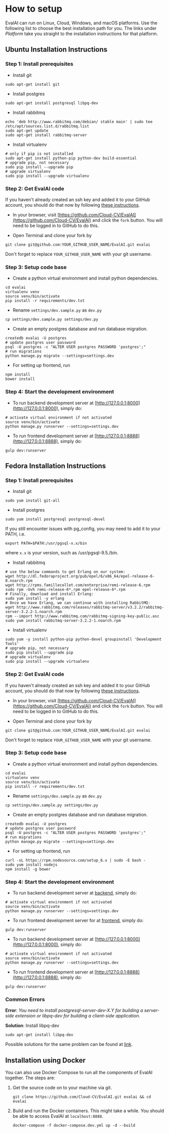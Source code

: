 # How to setup

EvalAI can run on Linux, Cloud, Windows, and macOS platforms. Use the following list to choose the best installation path for you. The links under *Platform* take you straight to the installation instructions for that platform.

## Ubuntu Installation Instructions

### Step 1: Install prerequisites

* Install git

```shell
sudo apt-get install git
```

* Install postgres

```shell
sudo apt-get install postgresql libpq-dev
```

* Install rabbitmq

```shell
echo 'deb http://www.rabbitmq.com/debian/ stable main' | sudo tee /etc/apt/sources.list.d/rabbitmq.list
sudo apt-get update
sudo apt-get install rabbitmq-server
```

* Install virtualenv

```shell
# only if pip is not installed
sudo apt-get install python-pip python-dev build-essential
# upgrade pip, not necessary
sudo pip install --upgrade pip
# upgrade virtualenv
sudo pip install --upgrade virtualenv
```

### Step 2: Get EvalAI code

If you haven't already created an ssh key and added it to your GitHub account,
you should do that now by following [these
instructions](https://help.github.com/articles/connecting-to-github-with-ssh/).

* In your browser, visit [https://github.com/Cloud-CV/EvalAI](https://github.com/Cloud-CV/EvalAI) and click the `fork` button. You will need to be logged in to GitHub to do this.

* Open Terminal and clone your fork by

```shell
git clone git@github.com:YOUR_GITHUB_USER_NAME/EvalAI.git evalai
```

Don't forget to replace `YOUR_GITHUB_USER_NAME` with your git username.

### Step 3: Setup code base

* Create a python virtual environment and install python dependencies.

```shell
cd evalai
virtualenv venv
source venv/bin/activate
pip install -r requirements/dev.txt
```

* Rename `settings/dev.sample.py` as `dev.py`

```
cp settings/dev.sample.py settings/dev.py
```

* Create an empty postgres database and run database migration.

```
createdb evalai -U postgres
# update postgres user password
psql -U postgres -c "ALTER USER postgres PASSWORD 'postgres';"
# run migrations
python manage.py migrate --settings=settings.dev
```

* For setting up frontend, run

```shell
npm install
bower install
```

### Step 4: Start the development environment

* To run backend development server at [http://127.0.0.1:8000](http://127.0.0.1:8000), simply do:

```
# activate virtual environment if not activated
source venv/bin/activate
python manage.py runserver --settings=settings.dev
```

* To run frontend development server at [http://127.0.0.1:8888](http://127.0.0.1:8888), simply do:

```
gulp dev:runserver
```

## Fedora Installation Instructions

### Step 1: Install prerequisites

* Install git

```shell
sudo yum install git-all
```

* Install postgres

```shell
sudo yum install postgresql postgresql-devel
```
If you still encounter issues with pg_config, you may need to add it to your PATH, i.e.
```shell
export PATH=$PATH:/usr/pgsql-x.x/bin
```
where `x.x` is your version, such as /usr/pgsql-9.5./bin.

* Install rabbitmq

```shell
# use the below commands to get Erlang on our system:
wget http://dl.fedoraproject.org/pub/epel/6/x86_64/epel-release-6-8.noarch.rpm
wget http://rpms.famillecollet.com/enterprise/remi-release-6.rpm
sudo rpm -Uvh remi-release-6*.rpm epel-release-6*.rpm
# Finally, download and install Erlang:
sudo yum install -y erlang
# Once we have Erlang, we can continue with installing RabbitMQ:
wget http://www.rabbitmq.com/releases/rabbitmq-server/v3.2.2/rabbitmq-server-3.2.2-1.noarch.rpm
rpm --import http://www.rabbitmq.com/rabbitmq-signing-key-public.asc
sudo yum install rabbitmq-server-3.2.2-1.noarch.rpm
```

* Install virtualenv

```shell
sudo yum -y install python-pip python-devel groupinstall 'Development Tools'
# upgrade pip, not necessary
sudo pip install --upgrade pip
# upgrade virtualenv
sudo pip install --upgrade virtualenv
```

### Step 2: Get EvalAI code

If you haven't already created an ssh key and added it to your GitHub account,
you should do that now by following [these
instructions](https://help.github.com/articles/connecting-to-github-with-ssh/).

* In your browser, visit [https://github.com/Cloud-CV/EvalAI](https://github.com/Cloud-CV/EvalAI) and click the `fork` button. You will need to be logged in to GitHub to do this.

* Open Terminal and clone your fork by

```shell
git clone git@github.com:YOUR_GITHUB_USER_NAME/EvalAI.git evalai
```

Don't forget to replace `YOUR_GITHUB_USER_NAME` with your git username.

### Step 3: Setup code base

* Create a python virtual environment and install python dependencies.

```shell
cd evalai
virtualenv venv
source venv/bin/activate
pip install -r requirements/dev.txt
```

* Rename `settings/dev.sample.py` as `dev.py`

```
cp settings/dev.sample.py settings/dev.py
```

* Create an empty postgres database and run database migration.

```
createdb evalai -U postgres
# update postgres user password
psql -U postgres -c "ALTER USER postgres PASSWORD 'postgres';"
# run migrations
python manage.py migrate --settings=settings.dev
```

* For setting up frontend, run

```shell
curl -sL https://rpm.nodesource.com/setup_6.x | sudo -E bash -
sudo yum install nodejs
npm install -g bower
```

### Step 4: Start the development environment

* To run backend development server at [backend], simply do:

```
# activate virtual environment if not activated
source venv/bin/activate
python manage.py runserver --settings=settings.dev
```

* To run frontend development server for at [frontend], simply do:

```
gulp dev:runserver
```
* To run backend development server at [http://127.0.0.1:8000](http://127.0.0.1:8000), simply do:

```
# activate virtual environment if not activated
source venv/bin/activate
python manage.py runserver --settings=settings.dev
```

* To run frontend development server at [http://127.0.0.1:8888](http://127.0.0.1:8888), simply do:

```
gulp dev:runserver
```

### Common Errors

__Error__: *You need to install postgresql-server-dev-X.Y for building a server-side extension or libpq-dev for building a client-side application.*

__Solution__: Install libpq-dev

```shell
sudo apt-get install libpq-dev
```

Possible solutions for the same problem can be found at [link].

## Installation using Docker

You can also use Docker Compose to run all the components of EvalAI together. The steps are:

1. Get the source code on to your machine via git.

    ```shell
    git clone https://github.com/Cloud-CV/EvalAI.git evalai && cd evalai
    ```

2. Build and run the Docker containers. This might take a while. You should be able to access EvalAI at `localhost:8888`.

    ```
    docker-compose -f docker-compose.dev.yml up -d --build
    ```

[link]: http://stackoverflow.com/a/28938258/2534102
[backend]: http://127.0.0.1:8000
[frontend]: http://127.0.0.1:8888
